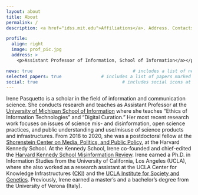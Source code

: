 ```yaml
---
layout: about
title: About
permalink: /
description: <a href="idss.mit.edu">Affiliations</a>. Address. Contacts. Moto. Etc.

profile:
  align: right
  image: prof_pic.jpg
  address: >
    <p>Assistant Professor of Information, School of Information</a></p>

news: true  									# includes a list of news items
selected_papers: true 				# includes a list of papers marked as "selected={true}"
social: true  								# includes social icons at the bottom of the page
---
```


Irene Pasquetto is a scholar in the field of information and communication science. She conducts research and teaches as Assistant Professor at the [University of Michigan School of Information](https://www.si.umich.edu/) where she teaches “Ethics of Information Technologies” and “Digital Curation.” Her most recent research work focuses on issues of science mis- and disinformation, open science practices, and public understanding and use/misuse of science products and infrastructures. From 2018 to 2020, she was a postdoctoral fellow at the [Shorenstein Center on Media, Politics, and Public Policy](https://shorensteincenter.org/), at the Harvard Kennedy School. At the Kennedy School, Irene co-founded and chief-edited the [Harvard Kennedy School Misinformation Review](https://misinforeview.hks.harvard.edu/). Irene earned a Ph.D. in Information Studies from the University of California, Los Angeles (UCLA), where she also worked as a research assistant at the UCLA Center for Knowledge Infrastructures ([CKI](https://knowledgeinfrastructures.gseis.ucla.edu/)) and the [UCLA Institute for Society and Genetics](https://socgen.ucla.edu/). Previously, Irene earned a master’s and a bachelor’s degree from the University of Verona (Italy).
